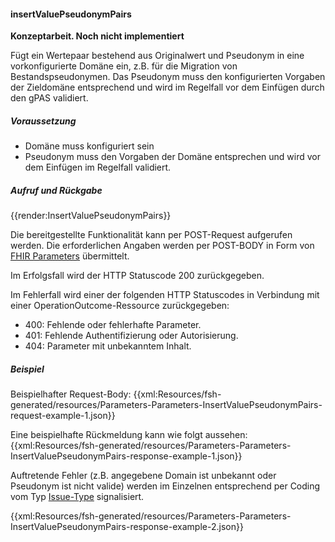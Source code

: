 #### insertValuePseudonymPairs

**Konzeptarbeit. Noch nicht implementiert**

Fügt ein Wertepaar bestehend aus Originalwert und Pseudonym in eine vorkonfigurierte Domäne ein, z.B. für die Migration von Bestandspseudonymen.
Das Pseudonym muss den konfigurierten Vorgaben der Zieldomäne entsprechend und wird im Regelfall vor dem Einfügen durch den gPAS validiert.

##### **Voraussetzung**
- Domäne muss konfiguriert sein
- Pseudonym muss den Vorgaben der Domäne entsprechen und wird vor dem Einfügen im Regelfall validiert.

##### **Aufruf und Rückgabe**
{{render:InsertValuePseudonymPairs}}

Die bereitgestellte Funktionalität kann per POST-Request aufgerufen werden. Die erforderlichen Angaben werden per POST-BODY in Form von [FHIR Parameters](https://www.hl7.org/fhir/parameters.html) übermittelt.

Im Erfolgsfall wird der HTTP Statuscode 200 zurückgegeben.

Im Fehlerfall wird einer der folgenden HTTP Statuscodes in Verbindung mit einer OperationOutcome-Ressource zurückgegeben:
* 400: Fehlende oder fehlerhafte Parameter.
* 401: Fehlende Authentifizierung oder Autorisierung.
* 404: Parameter mit unbekanntem Inhalt.


##### **Beispiel**
Beispielhafter Request-Body:
{{xml:Resources/fsh-generated/resources/Parameters-Parameters-InsertValuePseudonymPairs-request-example-1.json}}

Eine beispielhafte Rückmeldung kann wie folgt aussehen:
{{xml:Resources/fsh-generated/resources/Parameters-Parameters-InsertValuePseudonymPairs-response-example-1.json}}

Auftretende Fehler (z.B. angegebene Domain ist unbekannt oder Pseudonym ist nicht valide) werden im Einzelnen entsprechend per Coding vom Typ [Issue-Type](http://hl7.org/fhir/issue-type) signalisiert.

{{xml:Resources/fsh-generated/resources/Parameters-Parameters-InsertValuePseudonymPairs-response-example-2.json}}
